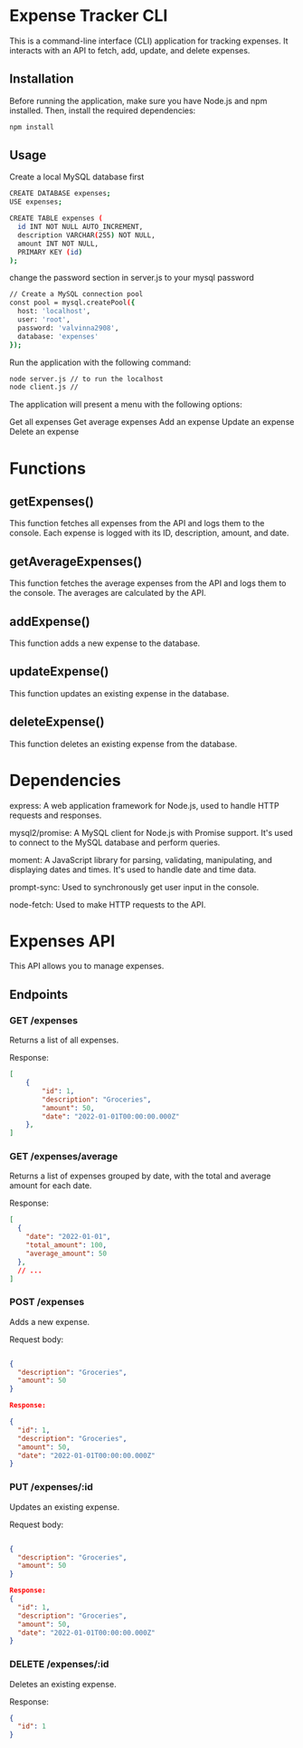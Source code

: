 # Expense Tracker CLI

This is a command-line interface (CLI) application for tracking expenses. It interacts with an API to fetch, add, update, and delete expenses.

## Installation

Before running the application, make sure you have Node.js and npm installed. Then, install the required dependencies:

```bash
npm install
```

## Usage

Create a local MySQL database first

```bash
CREATE DATABASE expenses;
USE expenses;

CREATE TABLE expenses (
  id INT NOT NULL AUTO_INCREMENT,
  description VARCHAR(255) NOT NULL,
  amount INT NOT NULL,
  PRIMARY KEY (id)
);

```
change the password section in server.js to your mysql password

```bash
// Create a MySQL connection pool
const pool = mysql.createPool({
  host: 'localhost',
  user: 'root',
  password: 'valvinna2908',
  database: 'expenses'
});
```
Run the application with the following command:
```bash
node server.js // to run the localhost
node client.js //
```
The application will present a menu with the following options:

Get all expenses
Get average expenses
Add an expense
Update an expense
Delete an expense

# Functions

## getExpenses()
This function fetches all expenses from the API and logs them to the console. Each expense is logged with its ID, description, amount, and date.

## getAverageExpenses()
This function fetches the average expenses from the API and logs them to the console. The averages are calculated by the API.

## addExpense()

This function adds a new expense to the database.

## updateExpense()

This function updates an existing expense in the database.

## deleteExpense()

This function deletes an existing expense from the database.

# Dependencies
express: A web application framework for Node.js, used to handle HTTP requests and responses.

mysql2/promise: A MySQL client for Node.js with Promise support. It's used to connect to the MySQL database and perform queries.

moment: A JavaScript library for parsing, validating, manipulating, and displaying dates and times. It's used to handle date and time data.

prompt-sync: Used to synchronously get user input in the console.

node-fetch: Used to make HTTP requests to the API.



# Expenses API

This API allows you to manage expenses.

## Endpoints

### GET /expenses ###

Returns a list of all expenses.

Response:

```json
[
    {
        "id": 1,
        "description": "Groceries",
        "amount": 50,
        "date": "2022-01-01T00:00:00.000Z"
    },
]

```

### GET /expenses/average
Returns a list of expenses grouped by date, with the total and average amount for each date.

Response:
```json
[
  {
    "date": "2022-01-01",
    "total_amount": 100,
    "average_amount": 50
  },
  // ...
]
```




### POST /expenses
Adds a new expense.

Request body:
```json

{
  "description": "Groceries",
  "amount": 50
}

Response:

{
  "id": 1,
  "description": "Groceries",
  "amount": 50,
  "date": "2022-01-01T00:00:00.000Z"
}
```



### PUT /expenses/:id
Updates an existing expense.

Request body:
```json

{
  "description": "Groceries",
  "amount": 50
}

Response:
{
  "id": 1,
  "description": "Groceries",
  "amount": 50,
  "date": "2022-01-01T00:00:00.000Z"
}
```

### DELETE /expenses/:id
Deletes an existing expense.

Response:

```json
{
  "id": 1
}
```
